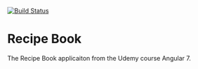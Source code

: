 [![Build Status](https://travis-ci.com/lazokin/Angular_RecipeBook.svg?branch=master)](https://travis-ci.com/lazokin/Angular_RecipeBook)
# Recipe Book
The Recipe Book applicaiton from the Udemy course Angular 7.
